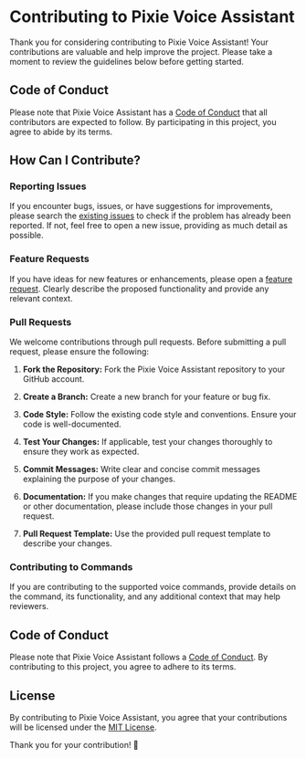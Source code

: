 # Contributing to Pixie Voice Assistant

Thank you for considering contributing to Pixie Voice Assistant! Your contributions are valuable and help improve the project. Please take a moment to review the guidelines below before getting started.

## Code of Conduct

Please note that Pixie Voice Assistant has a [Code of Conduct](CODE_OF_CONDUCT.md) that all contributors are expected to follow. By participating in this project, you agree to abide by its terms.

## How Can I Contribute?

### Reporting Issues

If you encounter bugs, issues, or have suggestions for improvements, please search the [existing issues](https://github.com/your-username/your-repo/issues) to check if the problem has already been reported. If not, feel free to open a new issue, providing as much detail as possible.

### Feature Requests

If you have ideas for new features or enhancements, please open a [feature request](https://github.com/your-username/your-repo/issues). Clearly describe the proposed functionality and provide any relevant context.

### Pull Requests

We welcome contributions through pull requests. Before submitting a pull request, please ensure the following:

1. **Fork the Repository:** Fork the Pixie Voice Assistant repository to your GitHub account.

2. **Create a Branch:** Create a new branch for your feature or bug fix.

3. **Code Style:** Follow the existing code style and conventions. Ensure your code is well-documented.

4. **Test Your Changes:** If applicable, test your changes thoroughly to ensure they work as expected.

5. **Commit Messages:** Write clear and concise commit messages explaining the purpose of your changes.

6. **Documentation:** If you make changes that require updating the README or other documentation, please include those changes in your pull request.

7. **Pull Request Template:** Use the provided pull request template to describe your changes.

### Contributing to Commands

If you are contributing to the supported voice commands, provide details on the command, its functionality, and any additional context that may help reviewers.

## Code of Conduct

Please note that Pixie Voice Assistant follows a [Code of Conduct](CODE_OF_CONDUCT.md). By contributing to this project, you agree to adhere to its terms.

## License

By contributing to Pixie Voice Assistant, you agree that your contributions will be licensed under the [MIT License](LICENSE).

Thank you for your contribution! 🚀
